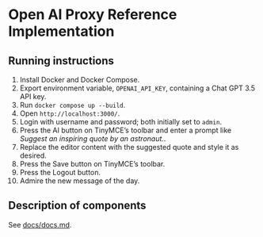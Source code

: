 # Open AI Proxy Reference Implementation

## Running instructions
1. Install Docker and Docker Compose.
2. Export environment variable, `OPENAI_API_KEY`, containing a Chat GPT 3.5 API key.
3. Run `docker compose up --build`.
4. Open `http://localhost:3000/`.
5. Login with username and password; both initially set to `admin`.
6. Press the AI button on TinyMCE’s toolbar and enter a prompt like _Suggest an inspiring quote by an astronaut._.
7. Replace the editor content with the suggested quote and style it as desired.
8. Press the Save button on TinyMCE’s toolbar.
9. Press the Logout button.
10. Admire the new message of the day.

## Description of components
See [docs/docs.md](docs/docs.md).